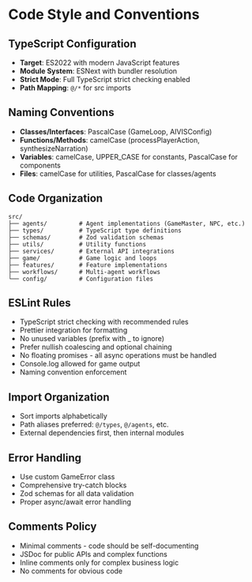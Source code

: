 # Code Style and Conventions

## TypeScript Configuration
- **Target**: ES2022 with modern JavaScript features
- **Module System**: ESNext with bundler resolution
- **Strict Mode**: Full TypeScript strict checking enabled
- **Path Mapping**: `@/*` for src imports

## Naming Conventions
- **Classes/Interfaces**: PascalCase (GameLoop, AIVISConfig)
- **Functions/Methods**: camelCase (processPlayerAction, synthesizeNarration)  
- **Variables**: camelCase, UPPER_CASE for constants, PascalCase for components
- **Files**: camelCase for utilities, PascalCase for classes/agents

## Code Organization
```
src/
├── agents/         # Agent implementations (GameMaster, NPC, etc.)
├── types/          # TypeScript type definitions
├── schemas/        # Zod validation schemas
├── utils/          # Utility functions
├── services/       # External API integrations
├── game/           # Game logic and loops
├── features/       # Feature implementations
├── workflows/      # Multi-agent workflows
└── config/         # Configuration files
```

## ESLint Rules
- TypeScript strict checking with recommended rules
- Prettier integration for formatting
- No unused variables (prefix with _ to ignore)
- Prefer nullish coalescing and optional chaining
- No floating promises - all async operations must be handled
- Console.log allowed for game output
- Naming convention enforcement

## Import Organization
- Sort imports alphabetically
- Path aliases preferred: `@/types`, `@/agents`, etc.
- External dependencies first, then internal modules

## Error Handling
- Use custom GameError class
- Comprehensive try-catch blocks
- Zod schemas for all data validation
- Proper async/await error handling

## Comments Policy
- Minimal comments - code should be self-documenting
- JSDoc for public APIs and complex functions
- Inline comments only for complex business logic
- No comments for obvious code